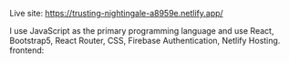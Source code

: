 Live site: https://trusting-nightingale-a8959e.netlify.app/ 

I use JavaScript as the primary programming language and use React, Bootstrap5, React Router, CSS, Firebase Authentication, Netlify Hosting.
frontend: 
